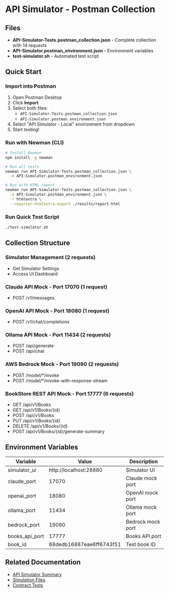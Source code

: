 # API Simulator - Postman Collection

## Files

- **API-Simulator-Tests.postman_collection.json** - Complete collection with 14 requests
- **API-Simulator.postman_environment.json** - Environment variables
- **test-simulator.sh** - Automated test script

## Quick Start

### Import into Postman

1. Open Postman Desktop
2. Click **Import**
3. Select both files:
   - `API-Simulator-Tests.postman_collection.json`
   - `API-Simulator.postman_environment.json`
4. Select "API Simulator - Local" environment from dropdown
5. Start testing!

### Run with Newman (CLI)

```bash
# Install Newman
npm install -g newman

# Run all tests
newman run API-Simulator-Tests.postman_collection.json \
  -e API-Simulator.postman_environment.json

# Run with HTML report
newman run API-Simulator-Tests.postman_collection.json \
  -e API-Simulator.postman_environment.json \
  -r htmlextra \
  --reporter-htmlextra-export ./results/report.html
```

### Run Quick Test Script

```bash
./test-simulator.sh
```

## Collection Structure

### Simulator Management (2 requests)
- Get Simulator Settings
- Access UI Dashboard

### Claude API Mock - Port 17070 (1 request)
- POST /v1/messages

### OpenAI API Mock - Port 18080 (1 request)
- POST /v1/chat/completions

### Ollama API Mock - Port 11434 (2 requests)
- POST /api/generate
- POST /api/chat

### AWS Bedrock Mock - Port 19090 (2 requests)
- POST /model/*/invoke
- POST /model/*/invoke-with-response-stream

### BookStore REST API Mock - Port 17777 (6 requests)
- GET /api/v1/Books
- GET /api/v1/Books/{id}
- POST /api/v1/Books
- PUT /api/v1/Books/{id}
- DELETE /api/v1/Books/{id}
- POST /api/v1/Books/{id}/generate-summary

## Environment Variables

| Variable | Value | Description |
|----------|-------|-------------|
| simulator_ui | http://localhost:28880 | Simulator UI |
| claude_port | 17070 | Claude mock port |
| openai_port | 18080 | OpenAI mock port |
| ollama_port | 11434 | Ollama mock port |
| bedrock_port | 19090 | Bedrock mock port |
| books_api_port | 17777 | Books API port |
| book_id | 68dedb16887eae6ff6743f51 | Test book ID |

## Related Documentation

- [API Simulator Summary](../../API-SIMULATOR-SUMMARY.md)
- [Simulation Files](../../simulations/Books/README.md)
- [Contract Tests](../../simulations/tests/README.md)
